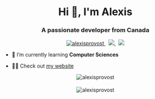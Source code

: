 <h1 align="center">Hi 👋, I'm Alexis</h1>
<h3 align="center">A passionate developer from Canada</h3>

<p align="center"> 
  <a href="https://github.com/alexisprovost/" target="_blank">
    <img src="https://komarev.com/ghpvc/?username=alexisprovost" alt="alexisprovost" />
  </a>
  &nbsp; 
  <a href="http://sshort.net/w11" target="_blank">
    <img src="https://img.shields.io/badge/OS-Windows 11-informational?style=flat&logo=windows&logoColor=white&color=0172b3"/>
  </a>
  &nbsp; 
  <a href="https://code.visualstudio.com/download" target="_blank">
    <img src="https://img.shields.io/badge/Editor-VSCode-informational?style=flat&logo=visual-studio-code&logoColor=white&color=0172b3"/>
  </a>
</p>

- 🌱 I’m currently learning **Computer Sciences**

- 👨‍💻 Check out [my website](https://alexisprovost.com)

<p align="center">
  <img align="center" src="https://github-readme-stats.vercel.app/api/top-langs/?username=alexisprovost&theme=dark" alt="alexisprovost" />
  <br><br>
  <img align="center" style="margin-top:1px" src="https://github-readme-stats.vercel.app/api?username=alexisprovost&theme=dark&show_icons=true" alt="alexisprovost" /> 
</p>
